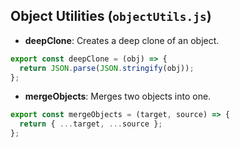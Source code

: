 ## Object Utilities (`objectUtils.js`)

- **deepClone**: Creates a deep clone of an object.

```javascript {.line-numbers}
export const deepClone = (obj) => {
  return JSON.parse(JSON.stringify(obj));
};
```

- **mergeObjects**: Merges two objects into one.

```javascript {.line-numbers}
export const mergeObjects = (target, source) => {
  return { ...target, ...source };
};
```
